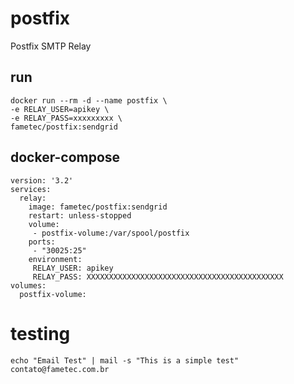 # postfix

Postfix SMTP Relay

## run

    docker run --rm -d --name postfix \
    -e RELAY_USER=apikey \
    -e RELAY_PASS=xxxxxxxxx \
    fametec/postfix:sendgrid

## docker-compose

    version: '3.2'
    services:
      relay:
        image: fametec/postfix:sendgrid
        restart: unless-stopped
        volume: 
         - postfix-volume:/var/spool/postfix
        ports:
         - "30025:25"
        environment:
         RELAY_USER: apikey
         RELAY_PASS: XXXXXXXXXXXXXXXXXXXXXXXXXXXXXXXXXXXXXXXXXXXX
    volumes:
      postfix-volume:
      
      

 # testing

    echo "Email Test" | mail -s "This is a simple test" contato@fametec.com.br
 
 
